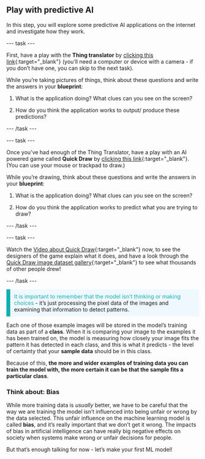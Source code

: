 ## Play with predictive AI

In this step, you will explore some predictive AI applications on the internet and investigate how they work. 

--- task ---

First, have a play with the **Thing translator** by [clicking this link](https://thing-translator.appspot.com/){:target="_blank"} (you’ll need a computer or device with a camera - if you don’t have one, you can skip to the next task). 

While you’re taking pictures of things, think about these questions and write the answers in your **blueprint**:

1. What is the application doing? What clues can you see on the screen?

2. How do you think the application works to output/ produce these predictions?

--- /task ---

--- task ---

Once you’ve had enough of the Thing Translator, have a play with an AI powered game called **Quick Draw** by [clicking this link](https://quickdraw.withgoogle.com/){:target="_blank"}. (You can use your mouse or trackpad to draw.)

While you’re drawing, think about these questions and write the answers in your **blueprint**:

1. What is the application doing? What clues can you see on the screen?

2. How do you think the application works to predict what you are trying to draw?

--- /task ---

--- task ---

Watch the [Video about Quick Draw](https://youtu.be/X8v1GWzZYJ4){:target="_blank"} now, to see the designers of the game explain what it does, and have a look through the [Quick Draw image dataset gallery](https://quickdraw.withgoogle.com/data){:target="_blank"} to see what thousands of other people drew!

--- /task ---

<p style='border-left: solid; border-width:10px; border-color: #0faeb0; background-color: aliceblue; padding: 10px;'>
<span style="color: #0faeb0">It is important to remember that the model isn’t thinking or making choices</span> - it’s just processing the pixel data of the images and examining that information to detect patterns.

</p>

Each one of those example images will be stored in the model’s training data as part of a **class**. When it is comparing your image to the examples it has been trained on, the model is measuring how closely your image fits the pattern it has detected in each class, and this is what it predicts - the level of certainty that your **sample data** should be in this class. 

Because of this, **the more and wider examples of training data you can train the model with, the more certain it can be that the sample fits a particular class**.

### Think about: Bias

While more training data is *usually* better, we have to be careful that the way we are training the model isn’t influenced into being unfair or wrong by the data selected. This unfair influence on the machine learning model is called **bias**, and it’s really important that we don’t get it wrong. The impacts of bias in artificial intelligence can have really big negative effects on society when systems make wrong or unfair decisions for people.

But that’s enough talking for now - let’s make your first ML model!
